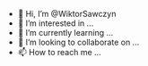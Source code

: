 - 👋 Hi, I’m @WiktorSawczyn
- 👀 I’m interested in ...
- 🌱 I’m currently learning ...
- 💞️ I’m looking to collaborate on ...
- 📫 How to reach me ...

<!---
WiktorSawczyn/WiktorSawczyn is a ✨ special ✨ repository because its `README.md` (this file) appears on your GitHub profile.
You can click the Preview link to take a look at your changes.
--->
